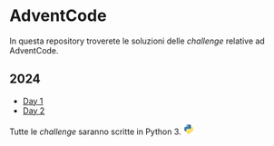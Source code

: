 # AdventCode

In questa repository troverete le soluzioni delle *challenge* relative ad AdventCode.

## 2024

- [Day 1](2024/Day1)
- [Day 2](2024/Day2)

Tutte le *challenge* saranno scritte in Python 3.  <img src="https://raw.githubusercontent.com/devicons/devicon/master/icons/python/python-original.svg" alt="python" width="20" height="20"/>
